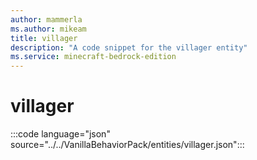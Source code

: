 ```yaml
---
author: mammerla
ms.author: mikeam
title: villager
description: "A code snippet for the villager entity"
ms.service: minecraft-bedrock-edition
---
```


# villager

:::code language="json" source="../../VanillaBehaviorPack/entities/villager.json":::
